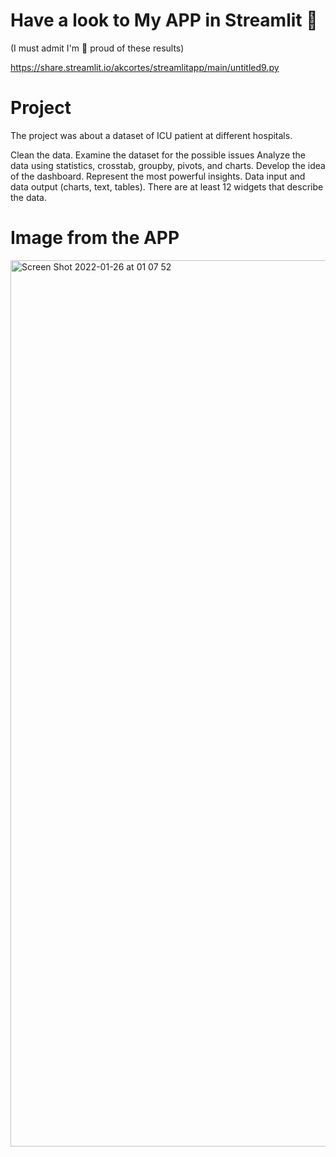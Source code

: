 # Have a look to My APP in Streamlit 🤩

(I must admit I'm 💯 proud of these results)

https://share.streamlit.io/akcortes/streamlitapp/main/untitled9.py

# Project

The project was about a dataset of ICU patient at different hospitals. 

Clean the data. Examine the dataset for the possible issues Analyze the data using statistics, crosstab, groupby, pivots, and charts. Develop the idea of the dashboard. Represent the most powerful insights. Data input and data output (charts, text, tables). There are at least 12 widgets that describe the data. 

# Image from the APP

<img width="1418" alt="Screen Shot 2022-01-26 at 01 07 52" src="https://user-images.githubusercontent.com/92767118/151081439-7cd6a672-3e2f-4e0a-b296-52e3aed90642.png">
